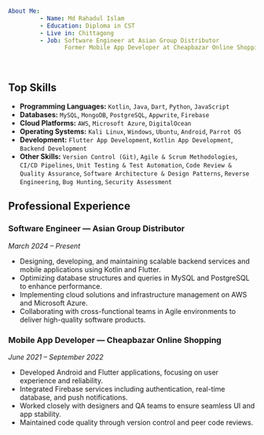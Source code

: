 ```yaml

About Me:
         - Name: Md Rahadul Islam
         - Education: Diploma in CST
         - Live in: Chittagong
         - Job: Software Engineer at Asian Group Distributor
                Former Mobile App Developer at Cheapbazar Online Shopping

```


<br>
<h2>Top Skills</h2>
<ul>
  <li><b>Programming Languages:</b> <code>Kotlin</code>, <code>Java</code>, <code>Dart</code>, <code>Python</code>, <code>JavaScript</code></li>
  <li><b>Databases:</b> <code>MySQL</code>, <code>MongoDB</code>, <code>PostgreSQL</code>, <code>Appwrite</code>, <code>Firebase</code></li>
  <li><b>Cloud Platforms:</b> <code>AWS</code>, <code>Microsoft Azure</code>, <code>DigitalOcean</code></li>
  <li><b>Operating Systems:</b> <code>Kali Linux</code>, <code>Windows</code>, <code>Ubuntu</code>, <code>Android</code>, <code>Parrot OS</code></li>
  <li><b>Development:</b> <code>Flutter App Development</code>, <code>Kotlin App Development</code>, <code>Backend Development</code></li>
  <li><b>Other Skills:</b> 
    <code>Version Control (Git)</code>, 
    <code>Agile & Scrum Methodologies</code>, 
    <code>CI/CD Pipelines</code>, 
    <code>Unit Testing & Test Automation</code>, 
    <code>Code Review & Quality Assurance</code>, 
    <code>Software Architecture & Design Patterns</code>, 
    <code>Reverse Engineering</code>, 
    <code>Bug Hunting</code>, 
    <code>Security Assessment</code>
  </li>
</ul>

<h2>Professional Experience</h2>

<div>
  <h3>Software Engineer — Asian Group Distributor</h3>
  <p><em>March 2024 – Present</em></p>
  <ul>
    <li>Designing, developing, and maintaining scalable backend services and mobile applications using Kotlin and Flutter.</li>
    <li>Optimizing database structures and queries in MySQL and PostgreSQL to enhance performance.</li>
    <li>Implementing cloud solutions and infrastructure management on AWS and Microsoft Azure.</li>
    <li>Collaborating with cross-functional teams in Agile environments to deliver high-quality software products.</li>
  </ul>
</div>

<div>
  <h3>Mobile App Developer — Cheapbazar Online Shopping</h3>
  <p><em>June 2021 – September 2022</em></p>
  <ul>
    <li>Developed Android and Flutter applications, focusing on user experience and reliability.</li>
    <li>Integrated Firebase services including authentication, real-time database, and push notifications.</li>
    <li>Worked closely with designers and QA teams to ensure seamless UI and app stability.</li>
    <li>Maintained code quality through version control and peer code reviews.</li>
  </ul>
</div>

